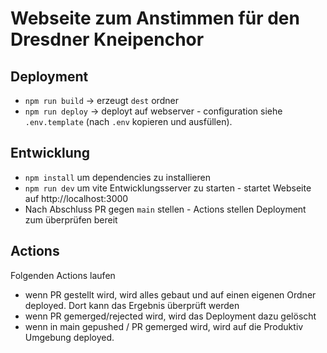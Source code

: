 # Webseite zum Anstimmen für den Dresdner Kneipenchor

## Deployment
* `npm run build` -> erzeugt `dest` ordner
* `npm run deploy` -> deployt auf webserver - configuration siehe `.env.template` (nach `.env` kopieren und ausfüllen).

## Entwicklung
* `npm install` um dependencies zu installieren
* `npm run dev` um vite Entwicklungsserver zu starten - startet Webseite auf http://localhost:3000
* Nach Abschluss PR gegen `main` stellen - Actions stellen Deployment zum überprüfen bereit

## Actions
Folgenden Actions laufen
* wenn PR gestellt wird, wird alles gebaut und auf einen eigenen Ordner deployed. Dort kann das Ergebnis überprüft werden
* wenn PR gemerged/rejected wird, wird das Deployment dazu gelöscht
* wenn in main gepushed / PR gemerged wird, wird auf die Produktiv Umgebung deployed.